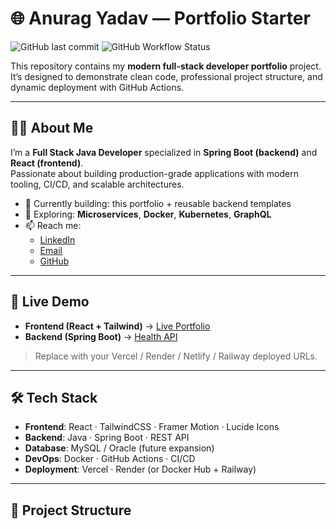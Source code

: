 # 🌐 Anurag Yadav — Portfolio Starter

![GitHub last commit](https://img.shields.io/github/last-commit/AnuragYadav-18/portfolio-starter?color=blue)
![GitHub Workflow Status](https://img.shields.io/github/actions/workflow/status/AnuragYadav-18/portfolio-starter/ci.yml?label=CI%20Build)

This repository contains my **modern full-stack developer portfolio** project.  
It’s designed to demonstrate clean code, professional project structure, and dynamic deployment with GitHub Actions.

---

## 👨‍💻 About Me
I’m a **Full Stack Java Developer** specialized in **Spring Boot (backend)** and **React (frontend)**.  
Passionate about building production-grade applications with modern tooling, CI/CD, and scalable architectures.

- 🔭 Currently building: this portfolio + reusable backend templates  
- 🌱 Exploring: **Microservices**, **Docker**, **Kubernetes**, **GraphQL**  
- 📫 Reach me:  
  - [LinkedIn](https://www.linkedin.com/in/anurag-yadav-b6b89526b/)  
  - [Email](mailto:ianuragyadav2025@gmail.com)  
  - [GitHub](https://github.com/AnuragYadav-18)

---

## 🚀 Live Demo
- **Frontend (React + Tailwind)** → [Live Portfolio](https://your-frontend-link.vercel.app)  
- **Backend (Spring Boot)** → [Health API](https://your-backend-link.onrender.com/api/health)

> Replace with your Vercel / Render / Netlify / Railway deployed URLs.

---

## 🛠️ Tech Stack
- **Frontend**: React · TailwindCSS · Framer Motion · Lucide Icons  
- **Backend**: Java · Spring Boot · REST API  
- **Database**: MySQL / Oracle (future expansion)  
- **DevOps**: Docker · GitHub Actions · CI/CD  
- **Deployment**: Vercel · Render (or Docker Hub + Railway)

---

## 📂 Project Structure
